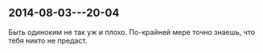 ## 2014-08-03---20-04

Быть одиноким не так уж и плохо. По-крайней мере точно знаешь, что тебя никто не предаст.
